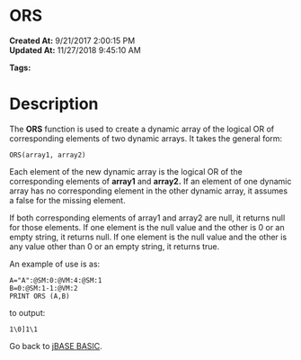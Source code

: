 # ORS

**Created At:** 9/21/2017 2:00:15 PM  
**Updated At:** 11/27/2018 9:45:10 AM  

**Tags:**
<badge text='logical operators' vertical='middle' />
<badge text='dynamic arrays' vertical='middle' />

# Description

The **ORS** function is used to create a dynamic array of the logical OR of corresponding elements of two dynamic arrays. It takes the general form:

```
ORS(array1, array2)
```

Each element of the new dynamic array is the logical OR of the corresponding elements of **array1** and **array2.** If an element of one dynamic array has no corresponding element in the other dynamic array, it assumes a false for the missing element.

If both corresponding elements of array1 and array2 are null, it returns null for those elements. If one element is the null value and the other is 0 or an empty string, it returns null. If one element is the null value and the other is any value other than 0 or an empty string, it returns true.

An example of use is as:

```
A="A":@SM:0:@VM:4:@SM:1
B=0:@SM:1-1:@VM:2
PRINT ORS (A,B)
```

to output:

```
1\0]1\1 
```



Go back to [jBASE BASIC](263498-jbase-basic).
